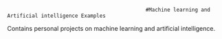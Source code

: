                                                  #Machine learning and Artificial intelligence Examples
                                                 
Contains personal projects on machine learning and artificial intelligence.
